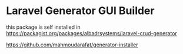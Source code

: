 
Laravel Generator GUI Builder
=====================================

this package is self installed in https://packagist.org/packages/albadrsystems/laravel-crud-generator

https://github.com/mahmoudarafat/generator-installer
